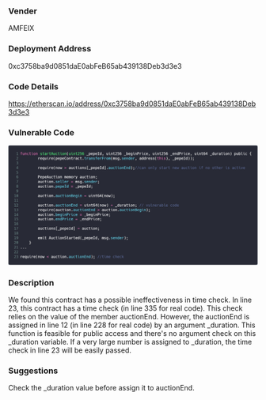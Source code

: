 ### Vender

AMFEIX

### Deployment Address

0xc3758ba9d0851daE0abFeB65ab439138Deb3d3e3

### Code Details

https://etherscan.io/address/0xc3758ba9d0851daE0abFeB65ab439138Deb3d3e3

### Vulnerable Code

![carbon](./pic/carbon.png)

### Description

We found this contract has a possible ineffectiveness in time check. In line 23, this contract has a time check (in line 335 for real code). This check relies on the value of the member auctionEnd. However, the auctionEnd is assigned in line 12 (in line 228 for real code) by an argument _duration. This function is feasible for public access and there's no argument check on this _duration variable. If a very large number is assigned to _duration, the time check in line 23 will be easily passed.

### Suggestions

Check the _duration value before assign it to auctionEnd.

